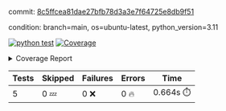 commit: [8c5ffcea81dae27bfb78d3a3e7f64725e8db9f51](https://github.com/rcmdnk/python-action-test/tree/8c5ffcea81dae27bfb78d3a3e7f64725e8db9f51)

condition: branch=main, os=ubuntu-latest, python_version=3.11

[![python test](https://github.com/rcmdnk/python-action-test/actions/workflows/test.yml/badge.svg)](https://github.com/rcmdnk/python-action-test/actions/runs/11561639073)
<a href="https://github.com/rcmdnk/python-action-test/blob/8c5ffcea81dae27bfb78d3a3e7f64725e8db9f51/README.md"><img alt="Coverage" src="https://img.shields.io/badge/Coverage-93%25-brightgreen.svg" /></a><details><summary>Coverage Report </summary><table><tr><th>File</th><th>Stmts</th><th>Miss</th><th>Cover</th><th>Missing</th></tr><tbody><tr><td colspan="5"><b>src/python_action_test</b></td></tr><tr><td>&nbsp; &nbsp;<a href="https://github.com/rcmdnk/python-action-test/blob/8c5ffcea81dae27bfb78d3a3e7f64725e8db9f51/src/python_action_test/python_action_test.py">python_action_test.py</a></td><td>10</td><td>1</td><td>90%</td><td><a href="https://github.com/rcmdnk/python-action-test/blob/8c5ffcea81dae27bfb78d3a3e7f64725e8db9f51/src/python_action_test/python_action_test.py#L15">15</a></td></tr><tr><td><b>TOTAL</b></td><td><b>14</b></td><td><b>1</b></td><td><b>93%</b></td><td>&nbsp;</td></tr></tbody></table></details>

| Tests | Skipped | Failures | Errors | Time |
| ----- | ------- | -------- | -------- | ------------------ |
| 5 | 0 :zzz: | 0 :x: | 0 :fire: | 0.664s :stopwatch: |

